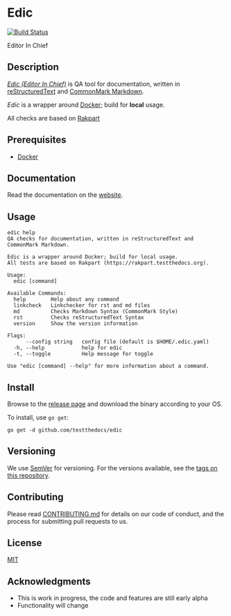 # Edic

[![Build Status](https://travis-ci.org/testthedocs/edic.svg?branch=master)](https://travis-ci.org/testthedocs/edic)

Editor In Chief

## Description

*[Edic (Editor In Chief)](https://github.com/testthedocs/edic)* is QA
tool for documentation, written in [reStructuredText](https://en.wikipedia.org/wiki/ReStructuredText) and [CommonMark Markdown](https://commonmark.org/).

*Edic* is a wrapper around [Docker](https://www.docker.com/); build for **local** usage.

All checks are based on [Rakpart](https://rakpart.testthedocs.org)

## Prerequisites

- [Docker](https://docker.com)

## Documentation

Read the documentation on the [website](https://edic.testthedocs.org).

## Usage

```shell
edic help
QA checks for documentation, written in reStructuredText and CommonMark Markdown.

Edic is a wrapper around Docker; build for local usage.
All tests are based on Rakpart (https://rakpart.testthedocs.org).

Usage:
  edic [command]

Available Commands:
  help        Help about any command
  linkcheck   Linkchecker for rst and md files
  md          Checks Markdown Syntax (CommonMark Style)
  rst         Checks reStructuredText Syntax
  version     Show the version information

Flags:
      --config string   config file (default is $HOME/.edic.yaml)
  -h, --help            help for edic
  -t, --toggle          Help message for toggle

Use "edic [command] --help" for more information about a command.

```

## Install

Browse to the [release page](https://github.com/testthedocs/edic/releases) and download the binary according to your OS.


To install, use `go get`:

```shell
go get -d github.com/testthedocs/edic
```

## Versioning

We use [SemVer](https://semver.org/) for versioning.
For the versions available, see the [tags on this repository](https://github.com/testthedocs/edic/tags).

## Contributing

Please read [CONTRIBUTING.md](https://edic.testthedocs.org/contributing) for details on our code of conduct, and the process for submitting pull requests to us.

## License

[MIT](https://choosealicense.com/licenses/mit/)

## Acknowledgments

- This is work in progress, the code and features are still early alpha
- Functionality will change
